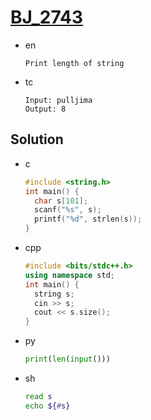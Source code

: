 # [BJ_2743](https://acmicpc.net/problem/2743)

* en

  ```en
  Print length of string
  ```

* tc

  ```tc
  Input: pulljima
  Output: 8
  ```

## Solution

* c

  ```c
  #include <string.h>
  int main() {
    char s[101];
    scanf("%s", s);
    printf("%d", strlen(s));
  }
  ```

* cpp

  ```cpp
  #include <bits/stdc++.h>
  using namespace std;
  int main() {
    string s;
    cin >> s;
    cout << s.size();
  }
  ```

* py

  ```py
  print(len(input()))
  ```

* sh

  ```sh
  read s
  echo ${#s}
  ```
